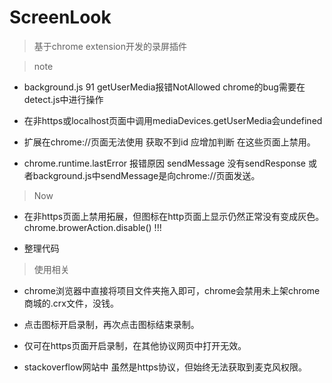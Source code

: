 # ScreenLook

> 基于chrome extension开发的录屏插件

> note
* background.js 91 getUserMedia报错NotAllowed 
  chrome的bug需要在detect.js中进行操作

* 在非https或localhost页面中调用mediaDevices.getUserMedia会undefined


* 扩展在chrome://页面无法使用 获取不到id 应增加判断 在这些页面上禁用。

* chrome.runtime.lastError 报错原因 sendMessage 没有sendResponse 或者background.js中sendMessage是向chrome://页面发送。


> Now
  * 在非https页面上禁用拓展，但图标在http页面上显示仍然正常没有变成灰色。
  chrome.browerAction.disable() !!! 
  
  * 整理代码 

> 使用相关
  * chrome浏览器中直接将项目文件夹拖入即可，chrome会禁用未上架chrome 商城的.crx文件，没钱。

  * 点击图标开启录制，再次点击图标结束录制。
  
  * 仅可在https页面开启录制，在其他协议网页中打开无效。

  * stackoverflow网站中 虽然是https协议，但始终无法获取到麦克风权限。